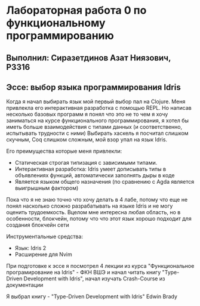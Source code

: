# Лабораторная работа 0 по функциональному программированию
## Выполнил: Сиразетдинов Азат Ниязович, P3316

## Эссе: выбор языка программирования Idris

Когда я начал выбирать язык мой первый выбор пал на Clojure. 
Меня привлекла его интерактивная разработка с помощью REPL. 
Но написав несколько базовых программ я понял что это не то чем я хочу заниматься на курсе функционального программирования, я хотел бы иметь больше взаимодействия с типами данных (и соответственно, испытывать трудности с ними)
Выбирать хаскель я посчитал слишком скучным, Coq слишком сложным, мой взор упал на язык Idris. 

Его преимущества которые меня привлекли:
 - Статическая строгая типизация с зависимыми типами. 
 - Интерактивная разработка: Idris умеет дописывать типы в объявлениях функций, автоматически заполнять дыры в коде
 - Является языком общего назначения (по сравнению с Agda является выигрышным фактором)

Пока что я не знаю точно что хочу делать в 4 лабе, потому что еще не понял насколько сложно разрабатывать на языке Idris и не могу оценить трудоемкость. 
Вцелом мне интересна любая область, но в особенности, блокчейн, потому что что этот язык хорошо подходит для создания блокчейн сети


Инструментальные средства:
- Язык: Idris 2 
- Расширение для Nvim 

При подготовке к эссе я посмотрел 4 лекции из курса "Функциональное програмирование на Idris" - ФКН ВШЭ и начал читать книгу "Type-Driven Development with Idris", начал изучать Crash-Course из документации 

Я выбрал книгу - "Type-Driven Development with Idris" Edwin Brady 


